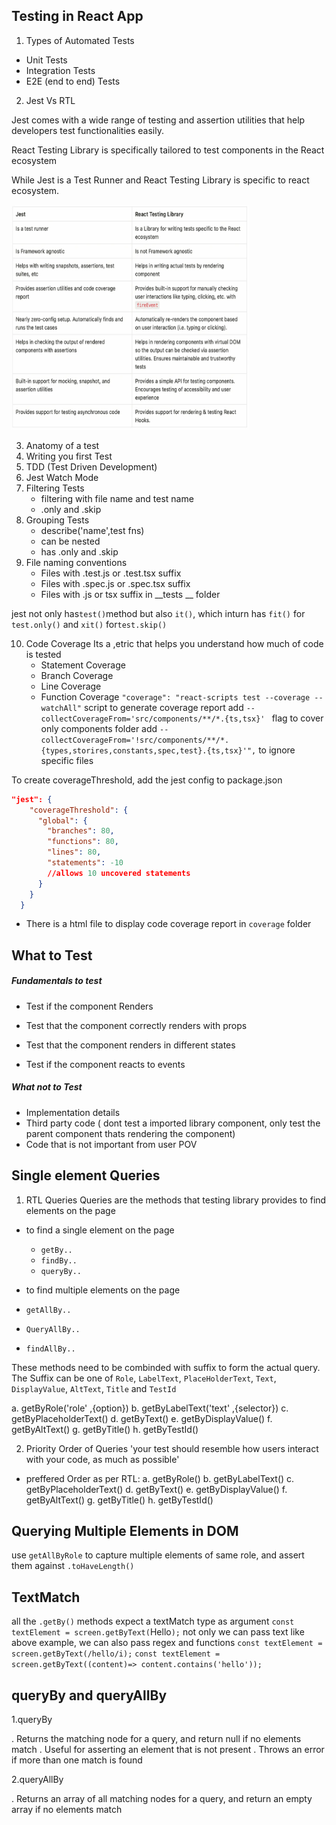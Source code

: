 ## Testing in React App

1. Types of Automated Tests
* Unit Tests
* Integration Tests
* E2E (end to end) Tests

2. Jest Vs RTL

Jest comes with a wide range of testing and assertion utilities that help developers test functionalities easily.

 React Testing Library is specifically tailored to test components in the React ecosystem

While Jest is a Test Runner and React Testing Library is specific to react ecosystem.

<img  src='./image.png' height='360px' width='380px' />

3. Anatomy of a test
4. Writing you first Test 
5. TDD (Test Driven Development)
6. Jest Watch Mode
7. Filtering Tests
    * filtering with file name and test name
    * .only and .skip
8. Grouping Tests
    * describe('name',test fns)
    * can be nested
    * has .only and .skip
9. File naming conventions
    - Files with .test.js or .test.tsx suffix
    - Files with .spec.js or .spec.tsx suffix
    - Files with .js or tsx suffix in __tests __ folder

jest not only has` test() `method but also `it()`, which inturn has `fit()` for `test.only()` and `xit()` for`test.skip()`

10. Code Coverage
 Its a ,etric that helps you understand how much of code is tested 
    - Statement Coverage
    - Branch Coverage
    - Line Coverage
    - Function Coverage
`"coverage": "react-scripts test --coverage --watchAll"` script to generate coverage report 
 add `--collectCoverageFrom='src/components/**/*.{ts,tsx}' ` flag to cover only components folder
add `--collectCoverageFrom='!src/components/**/*.{types,storires,constants,spec,test}.{ts,tsx}'",` to ignore specific files

To create coverageThreshold, add the jest config to package.json
```json
"jest": {
    "coverageThreshold": {
      "global": {
        "branches": 80,
        "functions": 80,
        "lines": 80,
        "statements": -10
        //allows 10 uncovered statements
      }
    }
  }
  ```

- There is a html file to display code coverage report in `coverage` folder

## What to Test

<h5> Fundamentals to test </h5>

- Test if the component Renders

- Test that the component correctly renders with props

- Test that the component renders in different states
- Test if the component reacts to events

<h5> What not to Test</h5>

- Implementation details
- Third party code ( dont test a imported library component, only  test the  parent component thats rendering the component)
- Code that is not important from user POV


## Single element Queries

1. RTL Queries
Queries are the methods that testing library provides to find elements on the page

* to find a single element on the page
  * `getBy..`
  * `findBy..`
  * `queryBy..`

* to find multiple elements on the page 
 * `getAllBy..`
 * `QueryAllBy..`
 * `findAllBy..`

These methods need to be combinded with suffix to form the actual query.
The Suffix can be one of `Role`, `LabelText`, `PlaceHolderText`, `Text`, `DisplayValue`, `AltText`, `Title` and `TestId`

a. getByRole('role' ,{option})
b. getByLabelText('text' ,{selector})
c. getByPlaceholderText()
d. getByText()
e. getByDisplayValue()
f. getByAltText()
g. getByTitle()
h. getByTestId()

2. Priority Order of Queries 
 'your test should resemble  how users interact with your code, as much as possible'
 - preffered Order  as per RTL:
  a. getByRole()
  b. getByLabelText()
  c. getByPlaceholderText()
  d. getByText()
  e. getByDisplayValue()
    f. getByAltText()
    g. getByTitle()
      h. getByTestId()

 ## Querying Multiple Elements in DOM

 use `getAllByRole` to capture multiple elements of same role, and assert them against `.toHaveLength()`

## TextMatch

all the `.getBy()` methods expect a textMatch type as argument 
    `const textElement = screen.getByText(`Hello`);`
not only we can pass text like above example, we can also pass regex and functions 
    `const textElement = screen.getByText(/hello/i);`
    `const textElement = screen.getByText((content)=> content.contains('hello'));`

## queryBy and queryAlIBy
1.queryBy

. Returns the matching node for a query, and return null if no elements match
. Useful for asserting an element that is not present
. Throws an error if more than one match is found

2.queryAllBy

. Returns an array of all matching nodes for a query, and return an empty array if no elements match
